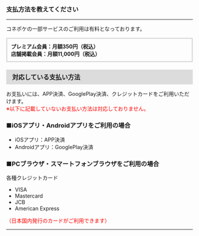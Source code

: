 <h3>支払方法を教えてください</h3>
<hr>

コネポケの一部サービスのご利用は有料となっております。

<div style="padding: 10px; margin-top: 15px; margin-bottom: 20px; border: 3px solid #dcdcdc;">
<strong>プレミアム会員：月額350円（税込）<br>
店舗掲載会員：月額11,000円（税込）</strong>
</div>

<div style="padding: 7px 15px; margin-top: 15px; margin-bottom: 15px; border: 1px solid #dcdcdc; background-color: #dcdcdc; font-size: 120%">
<strong>対応している支払い方法</strong>
</div>

お支払いには、APP決済、GooglePlay決済、クレジットカードをご利用いただけます。  
<font color="ff0000">※以下に記載していないお支払い方法は対応しておりません。</font>

<h3>■iOSアプリ・Androidアプリをご利用の場合</h3>

<ul>
<li>iOSアプリ：APP決済</li>
<li>Androidアプリ：GooglePlay決済</li>
</ul>

<h3>■PCブラウザ・スマートフォンブラウザをご利用の場合</h3>

各種クレジットカード

<ul>
<li>VISA</li>
<li>Mastercard</li>
<li>JCB</li>
<li>American Express</li>
</ul>

<font color="ff0000">（日本国内発行のカードがご利用できます）</font>

<hr>